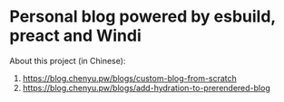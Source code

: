 # Personal blog powered by esbuild, preact and Windi

About this project (in Chinese):

1. https://blog.chenyu.pw/blogs/custom-blog-from-scratch
2. https://blog.chenyu.pw/blogs/add-hydration-to-prerendered-blog
